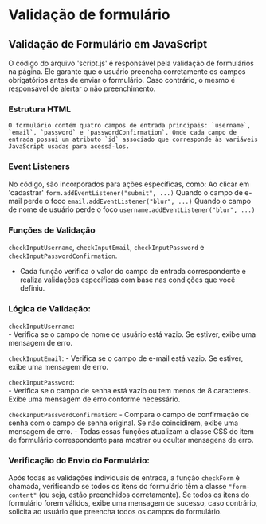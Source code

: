 # Validação de formulário

## Validação de Formulário em JavaScript

O código do arquivo 'script.js' é responsável pela validação de formulários na página. Ele garante que o usuário preencha corretamente os campos obrigatórios antes de enviar o formulário. Caso contrário, o mesmo é responsável de alertar o não preenchimento.

### Estrutura HTML
    O formulário contém quatro campos de entrada principais: `username`, `email`, `password` e `passwordConfirmation`. Onde cada campo de entrada possui um atributo `id` associado que corresponde às variáveis JavaScript usadas para acessá-los.

### Event Listeners
No código, são incorporados para ações específicas, como: 
Ao clicar em 'cadastrar' `form.addEventListener("submit", ...)`
Quando o campo de e-mail perde o foco `email.addEventListener("blur", ...)`
Quando o campo de nome de usuário perde o foco `username.addEventListener("blur", ...)`

### Funções de Validação

`checkInputUsername`, `checkInputEmail`, `checkInputPassword` e `checkInputPasswordConfirmation`.
   
   - Cada função verifica o valor do campo de entrada correspondente e realiza validações específicas com base nas condições que você definiu.

### Lógica de Validação:
    
`checkInputUsername`:    
    - Verifica se o campo de nome de usuário está vazio. Se estiver, exibe uma mensagem de erro.

`checkInputEmail`:
    - Verifica se o campo de e-mail está vazio. Se estiver, exibe uma mensagem de erro.

`checkInputPassword`:    
    - Verifica se o campo de senha está vazio ou tem menos de 8 caracteres. Exibe uma mensagem de erro conforme necessário.

`checkInputPasswordConfirmation`:
    - Compara o campo de confirmação de senha com o campo de senha original. Se não coincidirem, exibe uma mensagem de erro.
    - Todas essas funções atualizam a classe CSS do item de formulário correspondente para mostrar ou ocultar mensagens de erro.

### Verificação do Envio do Formulário:

Após todas as validações individuais de entrada, a função `checkForm` é chamada, verificando se todos os itens do formulário   têm a classe `"form-content"` (ou seja, estão preenchidos corretamente). Se todos os itens do formulário forem válidos, exibe uma mensagem de sucesso, caso contrário, solicita ao usuário que preencha todos os campos do formulário.